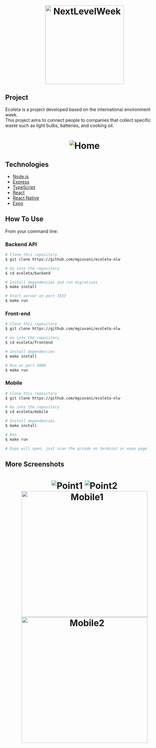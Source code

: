 <h1 align="center">
    <img alt="NextLevelWeek" title="#NextLevelWeek" src=".github/logo.svg" width="250px" />
</h1>

## Project

Ecoleta is a project developed based on the international environment week.  
This project aims to connect people to companies that collect specific waste such as light bulbs, batteries, and cooking oil.

<h1 align="center">
    <img alt="Home" src=".github/home.PNG" />
</h1>

## Technologies

- [Node.js][nodejs]
- [Express][express]
- [TypeScript][typescript]
- [React][reactjs]
- [React Native][rn]
- [Expo][expo]

## How To Use

From your command line:

### Backend API

```bash
# Clone this repository
$ git clone https://github.com/mgiovani/ecoleta-nlw

# Go into the repository
$ cd ecoleta/backend

# Install dependencies and run migrations
$ make install

# Start server on port 3333
$ make run
```

### Front-end

```bash
# Clone this repository
$ git clone https://github.com/mgiovani/ecoleta-nlw

# Go into the repository
$ cd ecoleta/frontend

# Install dependencies
$ make install

# Run on port 3000
$ make run
```

### Mobile

```bash
# Clone this repository
$ git clone https://github.com/mgiovani/ecoleta-nlw

# Go into the repository
$ cd ecoleta/mobile

# Install dependencies
$ make install

# Run
$ make run

# Expo will open, just scan the qrcode on terminal or expo page
```

## More Screenshots

<h1 align="center">
    <img alt="Point1" src=".github/point1.PNG" />
    <img alt="Point2" src=".github/point2.PNG" />
    <img alt="Mobile1" src=".github/mobile1.PNG" width="400" />
    <img alt="Mobile2" src=".github/mobile2.PNG" width="400" />
</h1>

[nodejs]: https://nodejs.org/
[express]: https://github.com/expressjs/express
[typescript]: https://www.typescriptlang.org/
[expo]: https://expo.io/
[reactjs]: https://reactjs.org
[rn]: https://facebook.github.io/react-native/
